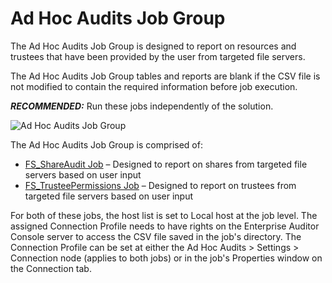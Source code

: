 # Ad Hoc Audits Job Group

The Ad Hoc Audits Job Group is designed to report on resources and trustees that have been provided
by the user from targeted file servers.

The Ad Hoc Audits Job Group tables and reports are blank if the CSV file is not modified to contain
the required information before job execution.

**_RECOMMENDED:_** Run these jobs independently of the solution.

![Ad Hoc Audits Job Group](/img/product_docs/accessanalyzer/11.6/accessanalyzer/admin/hostmanagement/jobstree.webp)

The Ad Hoc Audits Job Group is comprised of:

- [FS_ShareAudit Job](/docs/accessanalyzer/11.6/solutions/filesystem/adhocaudits/fs_shareaudit.md)
  – Designed to report on shares from targeted file servers based on user input
- [FS_TrusteePermissions Job](/docs/accessanalyzer/11.6/solutions/filesystem/adhocaudits/fs_trusteepermissions.md)
  – Designed to report on trustees from targeted file servers based on user input

For both of these jobs, the host list is set to Local host at the job level. The assigned Connection
Profile needs to have rights on the Enterprise Auditor Console server to access the CSV file saved
in the job's directory. The Connection Profile can be set at either the Ad Hoc Audits > Settings >
Connection node (applies to both jobs) or in the job's Properties window on the Connection tab.
